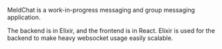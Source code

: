 MeldChat is a work-in-progress messaging and group messaging application.

The backend is in Elixir, and the frontend is in React. Elixir is used for the backend to make
heavy websocket usage easily scalable.
